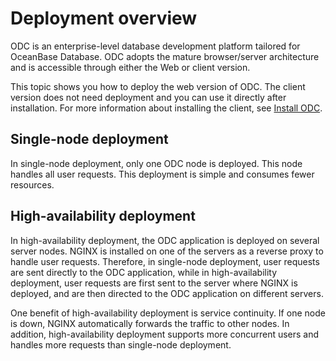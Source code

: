 Deployment overview 
========================================

ODC is an enterprise-level database development platform tailored for OceanBase Database. ODC adopts the mature browser/server architecture and is accessible through either the Web or client version. 

This topic shows you how to deploy the web version of ODC. The client version does not need deployment and you can use it directly after installation. For more information about installing the client, see [Install ODC](../7.client-odc-user-guide/1.client-odc-install-odc.md). 

Single-node deployment 
-------------------------------------------

In single-node deployment, only one ODC node is deployed. This node handles all user requests. This deployment is simple and consumes fewer resources.

High-availability deployment 
-------------------------------------------------

In high-availability deployment, the ODC application is deployed on several server nodes. NGINX is installed on one of the servers as a reverse proxy to handle user requests. Therefore, in single-node deployment, user requests are sent directly to the ODC application, while in high-availability deployment, user requests are first sent to the server where NGINX is deployed, and are then directed to the ODC application on different servers. 

One benefit of high-availability deployment is service continuity. If one node is down, NGINX automatically forwards the traffic to other nodes. In addition, high-availability deployment supports more concurrent users and handles more requests than single-node deployment.
